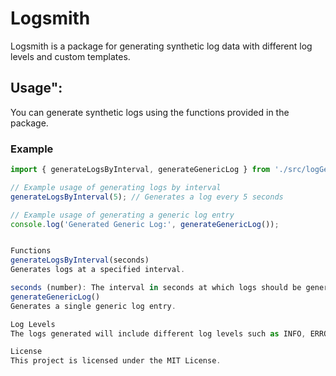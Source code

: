 # Logsmith

Logsmith is a package for generating synthetic log data with different log levels and custom templates.

## Usage":
You can generate synthetic logs using the functions provided in the package.

### Example
```javascript
import { generateLogsByInterval, generateGenericLog } from './src/logGenerator.mjs';

// Example usage of generating logs by interval
generateLogsByInterval(5); // Generates a log every 5 seconds

// Example usage of generating a generic log entry
console.log('Generated Generic Log:', generateGenericLog());


Functions
generateLogsByInterval(seconds)
Generates logs at a specified interval.

seconds (number): The interval in seconds at which logs should be generated.
generateGenericLog()
Generates a single generic log entry.

Log Levels
The logs generated will include different log levels such as INFO, ERROR, WARN, and CRITICAL.

License
This project is licensed under the MIT License.